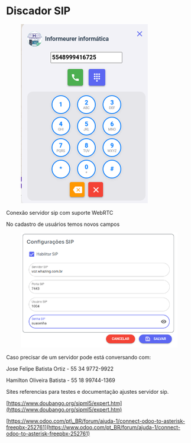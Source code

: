# Discador SIP

<figure><img src="../../.gitbook/assets/image (27).png" alt=""><figcaption></figcaption></figure>

Conexão servidor sip com suporte WebRTC

No cadastro de usuários temos novos campos

<figure><img src="../../.gitbook/assets/image (28).png" alt=""><figcaption></figcaption></figure>

Caso precisar de um servidor pode está conversando com:

Jose Felipe Batista Ortiz - 55 34 9772-9922

Hamilton Oliveira Batista - 55 18 99744-1369

Sites referencias para testes e documentação ajustes servidor sip.

[https://www.doubango.org/sipml5/expert.htm](https://www.doubango.org/sipml5/expert.htm)

[https://www.odoo.com/pt\_BR/forum/ajuda-1/connect-odoo-to-asterisk-freepbx-252761](https://www.odoo.com/pt_BR/forum/ajuda-1/connect-odoo-to-asterisk-freepbx-252761)
